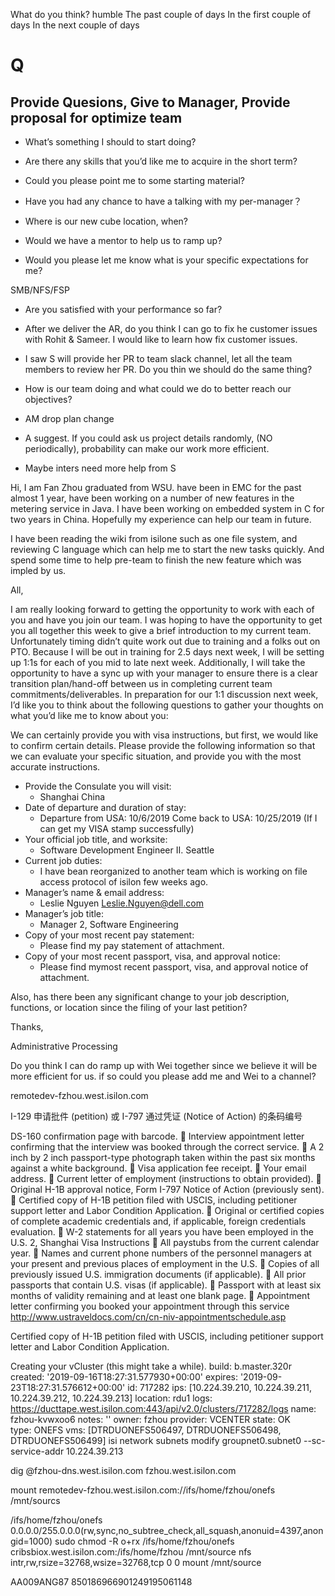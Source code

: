 What do you think?
humble
The past couple of days
In the first couple of days
In the next couple of days


# Q
## Provide Quesions, Give to Manager, Provide proposal for optimize team

- What’s something I should to start doing? 

- Are there any skills that you’d like me to acquire in the short term?

- Could you please point me to some starting material?

- Have you had any chance to have a talking with my per-manager？

- Where is our new cube location, when?

- Would we have a mentor to help us to ramp up?

- Would you please let me know what is your specific expectations for me?

SMB/NFS/FSP



- Are you satisfied with your performance so far?

- After we deliver the AR, do you think I can go to fix he customer issues with Rohit & Sameer. I would like to learn how fix customer issues.

- I saw S will provide her PR to team slack channel, let all the team members to review her PR. Do you thin we should do the same thing?

- How is our team doing and what could we do to better reach our objectives?
  
- AM drop plan change

- A suggest. If you could ask us project details randomly, (NO periodically), probability can make our work more efficient.

- Maybe inters need more help from S




Hi, I am Fan Zhou graduated from WSU. have been in EMC for the past almost 1 year, have been working on a number of new features in the metering service in Java. I have been working on embedded system in C for two years in China. 
Hopefully my experience can help our team in future.

I have been reading the wiki from isilone such as one file system, and reviewing C language which can help me to start the new tasks quickly. And spend some time to help pre-team to finish the new feature which was impled by us. 

All,
 
I am really looking forward to getting the opportunity to work with each of you and have you join our team.  I was hoping to have the opportunity to get you all together this week to give a brief introduction to my current team.  Unfortunately timing didn’t quite work out due to training and a folks out on PTO.  Because I will be out in training for 2.5 days next week, I will be setting up 1:1s for each of you mid to late next week.  Additionally, I will take the opportunity to have a sync up with your manager to ensure there is a clear transition plan/hand-off between us in completing current team commitments/deliverables.  In preparation for our 1:1 discussion next week, I’d like you to think about the following questions to gather your thoughts on what you’d like me to know about you:


We can certainly provide you with visa instructions, but first, we would like to confirm certain details. Please provide the following information so that we can evaluate your specific situation, and provide you with the most accurate instructions. 

- Provide the Consulate you will visit: 
  - Shanghai China
- Date of departure and duration of stay:
  - Departure from USA: 10/6/2019  Come back to USA: 10/25/2019 (If I can get my VISA stamp successfully)
- Your official job title, and worksite:
  - Software Development Engineer II.  Seattle 
- Current job duties:
  - I have bean reorganized to another team which is working on file access protocol of isilon few weeks ago.
- Manager’s name & email address:
  - Leslie Nguyen   Leslie.Nguyen@dell.com
- Manager’s job title:
  - Manager 2, Software Engineering
- Copy of your most recent pay statement:
  - Please find my pay statement of attachment.
- Copy of your most recent passport, visa, and approval notice:
  - Please find mymost recent passport, visa, and approval notice of attachment.

Also, has there been any significant change to your job description, functions, or location since the filing of your last petition?

Thanks,


Administrative Processing


Do you think I can do ramp up with Wei together since we believe it will be more efficient for us. if so could you please add me and Wei to a channel? 

remotedev-fzhou.west.isilon.com


I-129 申请批件 (petition) 或 I-797 通过凭证 (Notice of Action) 的条码编号


DS-160 confirmation page with barcode.
 Interview appointment letter confirming that the interview was booked through the correct service.
 A 2 inch by 2 inch passport-type photograph taken within the past six months against a white background.
 Visa application fee receipt.
 Your email address.
 Current letter of employment (instructions to obtain provided).
 Original H-1B approval notice, Form I-797 Notice of Action (previously sent).
 Certified copy of H-1B petition filed with USCIS, including petitioner support letter and Labor Condition Application.
 Original or certified copies of complete academic credentials and, if applicable, foreign credentials evaluation.
 W-2 statements for all years you have been employed in the U.S.
2, Shanghai Visa Instructions
 All paystubs from the current calendar year.
 Names and current phone numbers of the personnel managers at your present and previous places of employment
in the U.S.
 Copies of all previously issued U.S. immigration documents (if applicable).
 All prior passports that contain U.S. visas (if applicable).
 Passport with at least six months of validity remaining and at least one blank page.
 Appointment letter confirming you booked your appointment through this service
http://www.ustraveldocs.com/cn/cn-niv-appointmentschedule.asp


Certified copy of H-1B petition filed with USCIS, including petitioner support letter and Labor Condition Application.


Creating your vCluster (this might take a while).
build: b.master.320r
created: '2019-09-16T18:27:31.577930+00:00'
expires: '2019-09-23T18:27:31.576612+00:00'
id: 717282
ips: [10.224.39.210, 10.224.39.211, 10.224.39.212, 10.224.39.213]
location: rdu1
logs: https://ducttape.west.isilon.com:443/api/v2.0/clusters/717282/logs
name: fzhou-kvwxoo6
notes: ''
owner: fzhou
provider: VCENTER
state: OK                
type: ONEFS
vms: [DTRDUONEFS506497, DTRDUONEFS506498, DTRDUONEFS506499]
isi network subnets modify groupnet0.subnet0 --sc-service-addr 10.224.39.213

dig @fzhou-dns.west.isilon.com fzhou.west.isilon.com

mount remotedev-fzhou.west.isilon.com://ifs/home/fzhou/onefs /mnt/sourcs

/ifs/home/fzhou/onefs 0.0.0.0/255.0.0.0(rw,sync,no_subtree_check,all_squash,anonuid=4397,anongid=1000)
sudo chmod -R o+rx /ifs/home/fzhou/onefs
cribsbiox.west.isilon.com:/ifs/home/fzhou /mnt/source nfs intr,rw,rsize=32768,wsize=32768,tcp 0 0
mount /mnt/source


AA009ANG87
850186966901249195061148